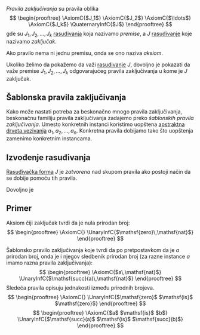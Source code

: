 *Pravila zaključivanja* su pravila oblika
$$
\begin{prooftree}
  \AxiomC{$J_1$}
  \AxiomC{$J_2$}
  \AxiomC{$\ldots$}
  \AxiomC{$J_k$}
  \QuaternaryInfC{$J$}
\end{prooftree}
$$
gde su $J_1, J_2, \ldots, J_k$ [rasuđivanja](Rasuđivanja.md) koja nazivamo *premise*, a $J$ [rasuđivanje](Rasuđivanja.md) koje nazivamo *zaključak*.

Ako pravilo nema ni jednu premisu, onda se ono naziva *aksiom*.

Ukoliko želimo da pokažemo da važi [rasuđivanje](Rasuđivanja.md) $J$, dovoljno je pokazati da važe premise $J_1, J_2, \ldots, J_k$ odgovarajućeg pravila zaključivanja u kome je $J$ zaključak.

## Šablonska pravila zaključivanja

Kako može nastati potreba za beskonačno mnogo pravila zaključivanja, beskonačnu familiju pravila zaključivanja zadajemo preko *šablonskih pravila zaključivanja*. Umesto konkretnih instanci koristimo uopštena [apstraktna drveta vezivanja](Apstraktno%20drvo%20vezivanja.md) $a_1, a_2, \ldots, a_n$. Konkretna pravila dobijamo tako što uopštenja zamenimo konkretnim instancama.

## Izvođenje rasuđivanja

[Rasuđivačka forma](Rasuđivanja.md) $J$ je *zatvorena* nad skupom pravila ako postoji način da se dobije pomoću tih pravila. 

Dovoljno je 

## Primer

Aksiom čiji zaključak tvrdi da je nula prirodan broj:
$$
\begin{prooftree}
\AxiomC{}
\UnaryInfC{$\mathsf{zero}\,\mathsf{nat}$}
\end{prooftree}
$$

Šablonsko pravilo zaključivanja koje tvrdi da po pretpostavkom da je $a$ prirodan broj, onda je i njegov sledbenik prirodan broj (za razne instance $a$ imamo razna pravila zaključivanja):
$$
\begin{prooftree}
\AxiomC{$a\,\mathsf{nat}$}
\UnaryInfC{$\mathsf{succ}(a)\,\mathsf{nat}$}
\end{prooftree}
$$
Sledeća pravila opisuju jednakosti između prirodnih brojeva. 
$$
\begin{prooftree}
\AxiomC{}
\UnaryInfC{$\mathsf{zero}$ $\mathsf{is}$ $\mathsf{zero}$}
\end{prooftree}
$$
$$
\begin{prooftree}
\AxiomC{$a$ $\mathsf{is}$ $b$}
\UnaryInfC{$\mathsf{succ}(a)$ $\mathsf{is}$ $\mathsf{succ}(b)$}
\end{prooftree}
$$
